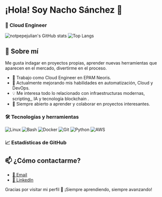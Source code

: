 #  ¡Hola! Soy Nacho Sánchez 👋

### 🎯 **Cloud Engineer**
![notpepejulian's GitHub stats](https://github-readme-stats.vercel.app/api?username=notpepejulian&show_icons=true&theme=tokyonight)
![Top Langs](https://github-readme-stats.vercel.app/api/top-langs/?username=notpepejulian&layout=compact&theme=tokyonight)


## 🚀 Sobre mí

Me gusta indagar en proyectos propias, aprender nuevas herramientas que aparecen en el mercado, divertirme en el proceso.

- 🔧 Trabajo como Cloud Engineer en EPAM Neoris.
- 🌱 Actualmente mejorando mis habilidades en automatización, Cloud y DevOps.
- 💡 Me interesa todo lo relacionado con infraestructuras modernas, scripting,, IA y tecnología blockchain .
- 💬 Siempre abierto a aprender y colaborar en proyectos interesantes.


### 🛠️ Tecnologías y herramientas

![Linux](https://img.shields.io/badge/Linux-333333?style=flat&logo=linux)
![Bash](https://img.shields.io/badge/Bash-121011?style=flat&logo=gnubash)
![Docker](https://img.shields.io/badge/Docker-0db7ed?style=flat&logo=docker)
![Git](https://img.shields.io/badge/Git-F05032?style=flat&logo=git)
![Python](https://img.shields.io/badge/Python-3776AB?style=flat&logo=python)
![AWS](https://img.shields.io/badge/AWS-232F3E?style=flat&logo=amazonaws)


### 📈 Estadísticas de GitHub



## 📫 ¿Cómo contactarme?

- [📧 Email](mailto:nachooosnchezz@gmail.com)
- [💼 LinkedIn](https://www.linkedin.com/in/nacho-s%C3%A1nchez-garc%C3%ADa-92840327a/)


Gracias por visitar mi perfil 🙌 ¡Siempre aprendiendo, siempre avanzando!
